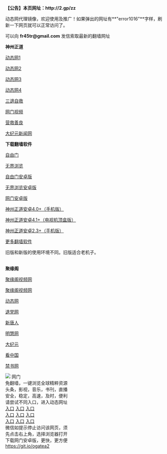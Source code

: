 <p><strong>【公告】本页网址：http://2.gp/zz</strong></p>
<p>动态网代理镜像，欢迎使用及推广！如果弹出的网址有**"error1016"**字样，刷新一下网页就可以正常访问了。</p>
<p>可以向 <strong>fr45tr@gmail.com</strong> 发信索取最新的翻墙网址</p>
<p><strong>神州正道</strong></p>
<p><a href="http://owfwlj.ebqdoyq.ga/70dw" rel="nofollow">动态网1</a></p>
<p><a href="http://owfwlj.ebqdoyq.ga/70ipdw" rel="nofollow">动态网2</a></p>
<p><a href="http://owfwlj.ebqdoyq.ga/70wmdw" rel="nofollow">动态网3</a></p>
<p><a href="http://owfwlj.ebqdoyq.ga/70sdtw" rel="nofollow">动态网4</a></p>
<p><a href="http://owfwlj.ebqdoyq.ga/70st/" rel="nofollow">三退自救</a></p>
<p><a href="http://t.cn/R3Zy4b9" rel="nofollow">网门视频</a></p>
<p><a href="http://owfwlj.ebqdoyq.ga/70qg" rel="nofollow">营救善良</a></p>
<p><a href="http://36.233.70.139/2/" rel="nofollow">大纪元新闻网</a></p>
<p><strong>下载翻墙软件</strong></p>


<p><a href="https://git.io/fgp" rel="nofollow">自由门</a></p>
<p><a href="https://git.io/vEJlj rel="nofollow">无界浏览</a></p>
<p><a href="https://git.io/fgma" rel="nofollow">自由门安卓版</a></p>
<p><a href="https://s3.amazonaws.com/693/um.apk" rel="nofollow">无界浏览安卓版</a></p>
<p><a href="https://git.io/ogatea2">网门安卓版</a></p>
<p><a href="https://git.io/vQjqe" rel="nofollow">神州正道安卓4.0+（手机版）</a></p>
<p><a href="https://git.io/vAonz" rel="nofollow">神州正道安卓4.1+（电视机顶盒版）</a></p>
<p><a href="https://git.io/vAH9P" rel="nofollow">神州正道安卓2.3+（手机版）</a></p>
<p><a href="https://github.com/bannedbook/fanqiang/wiki">更多翻墙软件</a></p>
旧版和新版的使用环境不同。旧版适合老机子。<br>


<br>
<p><strong>聚缘阁</strong></p>
<p><a href="http://jygtv.cer4.ga/tv/" rel="nofollow">聚缘阁视频网</a></p>
<p><a href="http://j99.214g.gq/tv/" rel="nofollow">聚缘阁视频网</a></p>
<p><a href="http://j99.214g.gq/dtw/?bb" rel="nofollow">动态网</a></p>
<p><a href="http://j99.214g.gq/dtw/?id=8" rel="nofollow">退党网</a></p>
<p><a href="http://j99.214g.gq/dtw/?id=5" rel="nofollow">新唐人</a></p>
<p><a href="http://j99.214g.gq/dtw/?id=8" rel="nofollow">明慧网</a></p>
<p><a href="http://j99.214g.gq/dtw/?id=7" rel="nofollow">大纪元</a></p>
<p><a href="http://j99.214g.gq/dtw/?id=11" rel="nofollow">看中国</a></p>
<p><a href="http://j99.214g.gq/dtw/?id=16" rel="nofollow">禁书网</a></p>
<td align="center"><a target="_blank" href="https://cloud.githubusercontent.com/assets/11880933/13434984/f430fae2-e012-11e5-814f-c2df1e82b247.jpg"><img src="https://cloud.githubusercontent.com/assets/11880933/13434984/f430fae2-e012-11e5-814f-c2df1e82b247.jpg" style="max-width:100%;"></a></td>
  </tr>
  <tr>
    <td align="center">网门<br>
      免翻墙，一键浏览全球精粹资源<br>
      头条，影视，音乐，书刊，直播<br>
      安全，稳定，高速，及时，便利<br>
    </td>
  </tr><tr>
    <td align="center">请尝试不同入口，进入动态网址<br>      
      <a href="https://s3.amazonaws.com/ogate/show.htm?from=852" rel="nofollow">入口</a>
      <a href="https://s3.us-east-2.amazonaws.com/ogateh/show.htm?from=852" rel="nofollow">入口</a>
      <a href="https://s3.eu-west-2.amazonaws.com/ogatel/show.htm?from=852" rel="nofollow">入口</a><br>
      <a href="https://s3.ap-south-1.amazonaws.com/ogatem/show.htm?from=852" rel="nofollow">入口</a>
      <a href="https://s3.ap-northeast-2.amazonaws.com/ogates/show.htm?from=852" rel="nofollow">入口</a>
      <a href="https://s3-us-west-1.amazonaws.com/ogaten/show.htm?from=852" rel="nofollow">入口</a><br>
      <a href="https://s3.eu-central-1.amazonaws.com/ogatef/show.htm?from=852" rel="nofollow">入口</a>
      <a href="https://s3.ca-central-1.amazonaws.com/ogatec/show.htm?from=852" rel="nofollow">入口</a>
      <a href="https://s3-ap-northeast-1.amazonaws.com/ogatet/show.htm?from=852" rel="nofollow">入口</a><br>
      微信如提示停止访问该网页，须<br>
      先点击右上角，选择浏览器打开<br>
    </td>
  </tr>
  <tr>
    <td align="center">
      下载网门安卓版，更快，更方便<br><a href="https://raw.githubusercontent.com/oGate2/up/master/oGate.apk" rel="nofollow">https://git.io/ogatea2</a><br>
